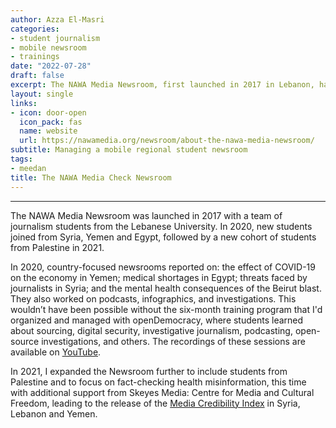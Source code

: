 ```yaml
---
author: Azza El-Masri
categories:
- student journalism
- mobile newsroom
- trainings
date: "2022-07-28"
draft: false
excerpt: The NAWA Media Newsroom, first launched in 2017 in Lebanon, has since grown to be a multi-national group of student journalists from Syria, Yemen, Egypt, Lebanon and Palestine that work virtually together on investigations and participate in trainings on open source investigation techniques, satire writing, fact-checking, and media monitoring. 
layout: single
links:
- icon: door-open
  icon_pack: fas
  name: website
  url: https://nawamedia.org/newsroom/about-the-nawa-media-newsroom/ 
subtitle: Managing a mobile regional student newsroom
tags:
- meedan
title: The NAWA Media Check Newsroom
---
```


---
The NAWA Media Newsroom was launched in 2017 with a team of journalism students from the Lebanese University. In 2020, new students joined from Syria, Yemen and Egypt, followed by a new cohort of students from Palestine in 2021.

In 2020, country-focused newsrooms reported on: the effect of COVID-19 on the economy in Yemen; medical shortages in Egypt; threats faced by journalists in Syria; and the mental health consequences of the Beirut blast. They also worked on podcasts, infographics, and investigations. This wouldn’t have been possible without the six-month training program that I'd organized and managed with openDemocracy, where students learned about sourcing, digital security, investigative journalism, podcasting, open-source investigations, and others. The recordings of these sessions are available on [YouTube](https://www.youtube.com/playlist?list=PLpcB32oiz_IMMvYnyXMhWkWFLa-gTgYBz). 

In 2021, I expanded the Newsroom further to include students from Palestine and to focus on fact-checking health misinformation, this time with additional support from Skeyes Media: Centre for Media and Cultural Freedom, leading to the release of the [Media Credibility Index](https://ar.nawamedia.org/media-credibility-index/) in Syria, Lebanon and Yemen.

